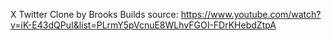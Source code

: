 X Twitter Clone by Brooks Builds
source: https://www.youtube.com/watch?v=iK-E43dQPuI&list=PLrmY5pVcnuE8WLhvFGOI-FDrKHebdZtpA